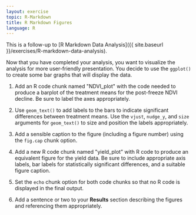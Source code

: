 ```yaml
---
layout: exercise
topic: R-Markdown
title: R Markdown Figures
language: R
---
```


This is a follow-up to [R Markdown Data Analysis]({{ site.baseurl }}/exercises/R-markdown-data-analysis).

Now that you have completed your analysis, you want to visualize the analysis
for more user-friendly presentation.  You decide to use the `ggplot()` to create
some bar graphs that will display the data.

1. Add an R code chunk named "NDVI_plot" with the code needed to produce a
barplot of the treatment means for the post-freeze NDVI decline. Be sure to
label the axes appropriately.

2. Use `geom_text()` to add labels to the bars to indicate significant
differences between treatment means.  Use the `vjust`, `nudge_y`, and `size`
arguments for `geom_text()` to size and position the labels appropriately.

3. Add a sensible caption to the figure (including a figure number) using the
`fig.cap` chunk option.

4. Add a new R code chunk named "yield_plot" with R code to produce an
equivalent figure for the yield data.  Be sure to include appropriate axis
labels, bar labels for statistically significant differences, and a suitable
figure caption.

5. Set the `echo` chunk option for both code chunks so that no R code is
displayed in the final output.

6. Add a sentence or two to your **Results** section describing the figures
and referencing them appropriately.